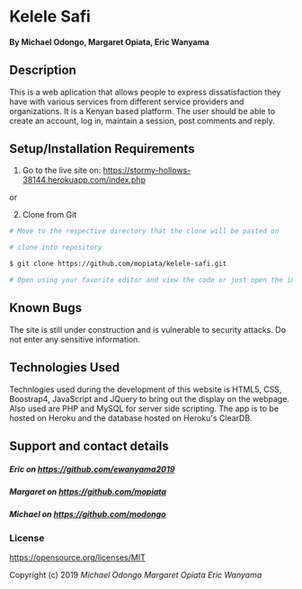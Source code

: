 # Kelele Safi

#### By **Michael Odongo, Margaret Opiata, Eric Wanyama**

## Description

This is a web aplication that allows people to express dissatisfaction they have with various services from different service providers and organizations. It is a Kenyan based platform.
The user should be able to create an account, log in, maintain a session, post comments and reply.

## Setup/Installation Requirements

1. Go to the live site on: https://stormy-hollows-38144.herokuapp.com/index.php

or 

2. Clone from Git

``` bash
# Move to the respective directory that the clone will be pasted on

# clone into repository

$ git clone https://github.com/mopiata/kelele-safi.git

# Open using your favorite editor and view the code or just open the index.html on the browser
```

## Known Bugs

The site is still under construction and is vulnerable to security attacks. Do not enter any sensitive information.


## Technologies Used

Technlogies used during the development of this website is  HTML5, CSS, Boostrap4, JavaScript and JQuery to bring out the display on the webpage.
Also used are PHP and MySQL for server side scripting.
The app is to be hosted on Heroku and the database hosted on Heroku's ClearDB.

## Support and contact details

##### Eric on <https://github.com/ewanyama2019> 
##### Margaret on <https://github.com/mopiata> 
##### Michael on <https://github.com/modongo>


### License

https://opensource.org/licenses/MIT


Copyright (c) 2019 *Michael Odongo* *Margaret Opiata* *Eric Wanyama*